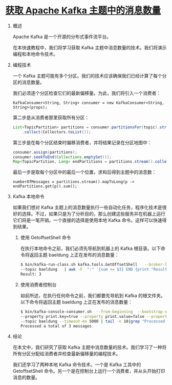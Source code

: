 # [获取 Apache Kafka 主题中的消息数量](https://www.baeldung.com/java-kafka-count-topic-messages)

1. 概述

    Apache Kafka 是一个开源的分布式事件流平台。

    在本快速教程中，我们将学习获取 Kafka 主题中消息数量的技术。我们将演示编程和本地命令技术。

2. 编程技术

    一个 Kafka 主题可能有多个分区。我们的技术应该确保我们已经计算了每个分区的消息数量。

    我们必须逐个分区检查它们的最新偏移量。为此，我们将引入一个消费者：

    `KafkaConsumer<String, String> consumer = new KafkaConsumer<String, String>(props);`

    第二步是从消费者那里获取所有分区：

    ```java
    List<TopicPartition> partitions = consumer.partitionsFor(topic).stream().map(p -> new TopicPartition(topic, p.partition()))
        .collect(Collectors.toList());
    ```

    第三步是在每个分区结束时偏移消费者，并将结果记录在分区地图中：

    ```java
    consumer.assign(partitions);
    consumer.seekToEnd(Collections.emptySet());
    Map<TopicPartition, Long> endPartitions = partitions.stream().collect(Collectors.toMap(Function.identity(), consumer::position));
    ```

    最后一步是取每个分区中的最后一个位置，求和后得到主题中的消息数：

    `numberOfMessages = partitions.stream().mapToLong(p -> endPartitions.get(p)).sum();`

3. Kafka 本地命令

    如果我们想对 Kafka 主题上的消息数量执行一些自动化任务，程序化技术是很好的选择。不过，如果只是为了分析目的，那么创建这些服务并在机器上运行它们将是一笔开销。一个直接的选择是使用本地 Kafka 命令。这样可以快速得到结果。

    1. 使用 GetoffsetShell 命令

        在执行本地命令之前，我们必须先导航到机器上的 Kafka 根目录。以下命令将返回主题 baeldung 上正在发布的消息数量：

        ```bash
        $ bin/kafka-run-class.sh kafka.tools.GetOffsetShell   --broker-list localhost:9092   
        --topic baeldung   | awk -F  ":" '{sum += $3} END {print "Result: "sum}'
        Result: 3
        ```

    2. 使用消费者控制台

        如前所述，在执行任何命令之前，我们都要先导航到 Kafka 的根文件夹。以下命令将返回主题 baeldung 上正在发布的消息数量：

        ```bash
        $ bin/kafka-console-consumer.sh  --from-beginning  --bootstrap-server localhost:9092 
        --property print.key=true --property print.value=false --property print.partition 
        --topic baeldung --timeout-ms 5000 | tail -n 10|grep "Processed a total of"
        Processed a total of 3 messages
        ```

4. 结论

    在本文中，我们研究了获取 Kafka 主题中消息数量的技术。我们学习了一种将所有分区分配给消费者并检查最新偏移量的编程技术。

    我们还学习了两种本地 Kafka 命令技术。一个是 Kafka 工具中的 GetoffsetShell 命令。另一个是在控制台上运行一个消费者，并从头开始打印消息的数量。
